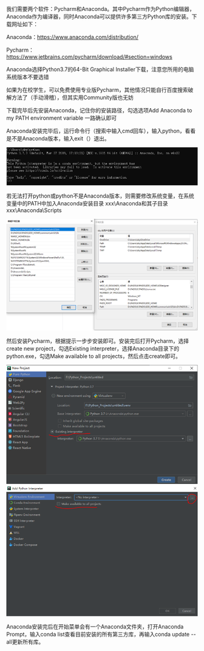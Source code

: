 我们需要两个软件：Pycharm和Anaconda。其中Pycharm作为Python编辑器，Anaconda作为编译器，同时Anaconda可以提供许多第三方Python库的安装。下载网址如下：

Anaconda：https://www.anaconda.com/distribution/

Pycharm：https://www.jetbrains.com/pycharm/download/#section=windows

Anaconda选择Python3.7的64-Bit Graphical Installer下载，注意您所用的电脑系统版本不要选错

如果为在校学生，可以免费使用专业版Pycharm，其他情况只能自行百度搜索破解方法了（手动滑稽），但其实用Community版也无妨

下载完毕后先安装Anaconda，记住你的安装路径，勾选选项Add Anaconda to my PATH environment variable 一路确认即可

Anaconda安装完毕后，运行命令行（搜索中输入cmd回车），输入python，看看是不是Anaconda版本，输入exit（）退出。

![命令行中运行python](https://github.com/FabregasZhou/Python-class/blob/master/class_0/class_0_pics/1.PNG)

若无法打开python或python不是Anaconda版本，则需要修改系统变量，在系统变量中的PATH中加入Anaconda安装目录 xxx\Anaconda和其子目录xxx\Anaconda\Scripts

![修改系统变量](https://github.com/FabregasZhou/Python-class/blob/master/class_0/class_0_pics/2.PNG)

然后安装Pycharm，根据提示一步步安装即可。安装完后打开Pycharm，选择create new project，勾选Existing interpreter，选择Anaconda目录下的python.exe，勾选Make available to all projects，然后点击create即可。

![勾选Existing interpreter](https://github.com/FabregasZhou/Python-class/blob/master/class_0/class_0_pics/3.PNG)
![勾选Make available to all projects](https://github.com/FabregasZhou/Python-class/blob/master/class_0/class_0_pics/4.PNG)

Anaconda安装完后在开始菜单会有一个Anaconda文件夹，打开Anaconda Prompt，输入conda list查看目前安装的所有第三方库，再输入conda update --all更新所有库。
